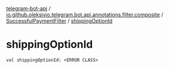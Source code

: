 [telegram-bot-api](../../index.md) / [io.github.oleksivio.telegram.bot.api.annotations.filter.composite](../index.md) / [SuccessfulPaymentFilter](index.md) / [shippingOptionId](./shipping-option-id.md)

# shippingOptionId

`val shippingOptionId: <ERROR CLASS>`